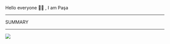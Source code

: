 Hello everyone 👋🏻 , I am Paşa

<hr width="500"/>

SUMMARY

<hr width="500"/>

<div display="flex",align-items="center",justify-content="center">

![](https://github-readme-streak-stats.herokuapp.com/?user=pasaismihan&theme=dracula&hide_border=true)<br/>


</div>
